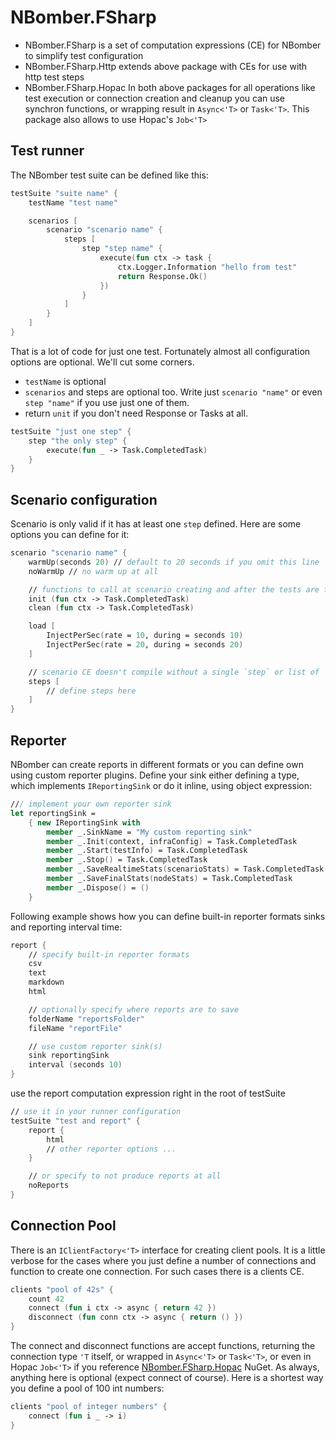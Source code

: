 # NBomber.FSharp


- NBomber.FSharp is a set of computation expressions (CE) for NBomber to simplify test configuration
- NBomber.FSharp.Http extends above package with CEs for use with http test steps
- NBomber.FSharp.Hopac In both above packages for all operations like test execution or connection creation and cleanup you can use synchron functions, or wrapping result in `Async<'T>` or `Task<'T>`. This package also allows to use Hopac's `Job<'T>`

## Test runner

The NBomber test suite can be defined like this:

```fsharp
testSuite "suite name" {
    testName "test name"

    scenarios [
        scenario "scenario name" {
            steps [
                step "step name" {
                    execute(fun ctx -> task {
                        ctx.Logger.Information "hello from test"
                        return Response.Ok()
                    })
                }
            ]
        }
    ]
}
```

That is a lot of code for just one test. Fortunately almost all configuration options are optional. We'll cut some corners.

- `testName` is optional
- `scenarios` and steps are optional too. Write just `scenario "name"` or even `step "name"` if you use just one of them.
- return `unit` if you don't need Response or Tasks at all.

```fsharp
testSuite "just one step" {
    step "the only step" {
        execute(fun _ -> Task.CompletedTask)
    }
}
```

## Scenario configuration

Scenario is only valid if it has at least one `step` defined. Here are some options you can define for it:

```fsharp
scenario "scenario name" {
    warmUp(seconds 20) // default to 20 seconds if you omit this line
    noWarmUp // no warm up at all

    // functions to call at scenario creating and after the tests are finished
    init (fun ctx -> Task.CompletedTask)
    clean (fun ctx -> Task.CompletedTask)

    load [
        InjectPerSec(rate = 10, during = seconds 10)
        InjectPerSec(rate = 20, during = seconds 20)
    ]

    // scenario CE doesn't compile without a single `step` or list of `steps`
    steps [
        // define steps here
    ]
}
```

## Reporter

NBomber can create reports in different formats or you can define own using custom reporter plugins. Define your sink either defining a type, which implements `IReportingSink` or do it inline, using object expression:

```fsharp
/// implement your own reporter sink
let reportingSink =
    { new IReportingSink with
        member _.SinkName = "My custom reporting sink"
        member _.Init(context, infraConfig) = Task.CompletedTask
        member _.Start(testInfo) = Task.CompletedTask
        member _.Stop() = Task.CompletedTask
        member _.SaveRealtimeStats(scenarioStats) = Task.CompletedTask
        member _.SaveFinalStats(nodeStats) = Task.CompletedTask
        member _.Dispose() = ()
    }
```

Following example shows how you can define built-in reporter formats sinks and reporting interval time:

```fsharp
report {
    // specify built-in reporter formats
    csv
    text
    markdown
    html

    // optionally specify where reports are to save
    folderName "reportsFolder"
    fileName "reportFile"

    // use custom reporter sink(s)
    sink reportingSink
    interval (seconds 10)
}
```

use the report computation expression right in the root of testSuite

```fsharp
// use it in your runner configuration
testSuite "test and report" {
    report {
        html
        // other reporter options ...
    }

    // or specify to not produce reports at all
    noReports
}
```

## Connection Pool

There is an `IClientFactory<'T>` interface for creating client pools. It is a little verbose for the cases where you just define a number of connections and function to create one connection. For such cases there is a clients CE.

```fsharp
clients "pool of 42s" {
    count 42
    connect (fun i ctx -> async { return 42 })
    disconnect (fun conn ctx -> async { return () })
}
```

The connect and disconnect functions are accept functions, returning the connection type `'T` itself, or wrapped in `Async<'T>` or `Task<'T>`, or even in Hopac `Job<'T>` if you reference [NBomber.FSharp.Hopac](https://www.nuget.org/packages/NBomber.FSharp.Hopac/) NuGet. As always, anything here is optional (expect connect of course). Here is a shortest way you define a pool of 100 int numbers:

```fsharp
clients "pool of integer numbers" {
    connect (fun i _ -> i)
}
```
